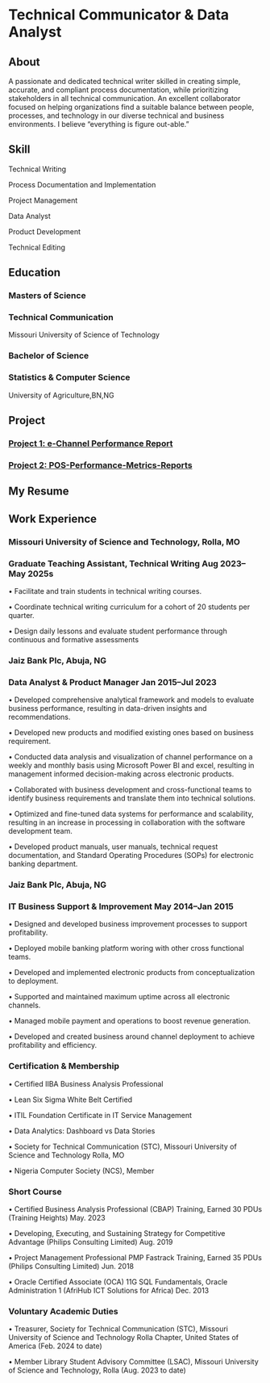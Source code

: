 # Technical Communicator & Data Analyst

## About

A passionate and dedicated technical writer skilled in creating simple, accurate, and compliant process documentation, while prioritizing stakeholders in all technical communication. An excellent collaborator focused on helping organizations find a suitable balance between people, processes, and technology in our diverse technical and business environments. I believe “everything is figure out-able.”

## Skill

Technical Writing

Process Documentation and Implementation

Project Management

Data Analyst

Product Development

Technical Editing

## Education

### Masters of Science

### Technical Communication

Missouri University of Science of Technology

### Bachelor of Science

### Statistics & Computer Science

University of Agriculture,BN,NG

## Project

### [Project 1: e-Channel Performance Report ](https://github.com/danielagbo44/Channels-Performance-Report-Dec-2022-and-Jan-2023.git)

### [Project 2: POS-Performance-Metrics-Reports ](https://github.com/danielagbo44/POS-Performance-Metrics-Reports.git)


## My Resume

## Work Experience

### Missouri University of Science and Technology, Rolla, MO

### Graduate Teaching Assistant, Technical Writing Aug 2023–May 2025s

• Facilitate and train students in technical writing courses.

• Coordinate technical writing curriculum for a cohort of 20 students per quarter.

• Design daily lessons and evaluate student performance through continuous and formative assessments

### Jaiz Bank Plc, Abuja, NG

### Data Analyst & Product Manager Jan 2015–Jul 2023

• Developed comprehensive analytical framework and models to evaluate business performance, resulting in data-driven insights and recommendations.

• Developed new products and modified existing ones based on business requirement.

• Conducted data analysis and visualization of channel performance on a weekly and monthly basis using Microsoft Power BI and excel, resulting in management informed decision-making across electronic products.

• Collaborated with business development and cross-functional teams to identify business requirements and translate them into technical solutions.

• Optimized and fine-tuned data systems for performance and scalability, resulting in an increase in processing in collaboration with the software development team.

• Developed product manuals, user manuals, technical request documentation, and Standard Operating Procedures (SOPs) for electronic banking department.

### Jaiz Bank Plc, Abuja, NG

### IT Business Support & Improvement May 2014–Jan 2015

• Designed and developed business improvement processes to support profitability.

• Deployed mobile banking platform woring with other cross functional teams.

• Developed and implemented electronic products from conceptualization to deployment.

• Supported and maintained maximum uptime across all electronic channels.

• Managed mobile payment and operations to boost revenue generation.

• Developed and created business around channel deployment to achieve profitability and efficiency.

### Certification & Membership

• Certified IIBA Business Analysis Professional

• Lean Six Sigma White Belt Certified

• ITIL Foundation Certificate in IT Service Management

• Data Analytics: Dashboard vs Data Stories

• Society for Technical Communication (STC), Missouri University of Science and Technology Rolla, MO

• Nigeria Computer Society (NCS), Member

### Short Course

• Certified Business Analysis Professional (CBAP) Training, Earned 30 PDUs (Training Heights) May. 2023

• Developing, Executing, and Sustaining Strategy for Competitive Advantage (Philips Consulting Limited) Aug. 2019

• Project Management Professional PMP Fastrack Training, Earned 35 PDUs (Philips Consulting Limited) Jun. 2018

• Oracle Certified Associate (OCA) 11G SQL Fundamentals, Oracle Administration 1 (AfriHub ICT Solutions for Africa) Dec. 2013

### Voluntary Academic Duties

• Treasurer, Society for Technical Communication (STC), Missouri University of Science and Technology Rolla Chapter, United States of America (Feb. 2024 to date)

• Member Library Student Advisory Committee (LSAC), Missouri University of Science and Technology, Rolla (Aug. 2023 to date)
